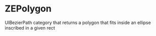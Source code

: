ZEPolygon
=========

UIBezierPath category that returns a polygon that fits inside an ellipse inscribed in a given rect
